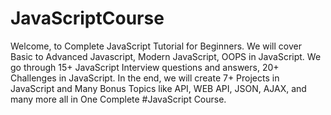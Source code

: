 # JavaScriptCourse
Welcome, to Complete JavaScript Tutorial for Beginners. We will cover Basic to Advanced Javascript, Modern JavaScript, OOPS in JavaScript. We go through 15+ JavaScript Interview questions and answers, 20+ Challenges in JavaScript. In the end, we will create 7+ Projects in JavaScript  and Many Bonus Topics like API, WEB API, JSON, AJAX, and many more all in One Complete #JavaScript Course. 
